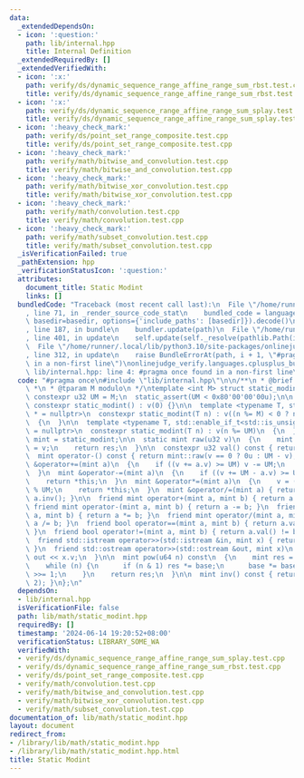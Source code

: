 ```yaml
---
data:
  _extendedDependsOn:
  - icon: ':question:'
    path: lib/internal.hpp
    title: Internal Definition
  _extendedRequiredBy: []
  _extendedVerifiedWith:
  - icon: ':x:'
    path: verify/ds/dynamic_sequence_range_affine_range_sum_rbst.test.cpp
    title: verify/ds/dynamic_sequence_range_affine_range_sum_rbst.test.cpp
  - icon: ':x:'
    path: verify/ds/dynamic_sequence_range_affine_range_sum_splay.test.cpp
    title: verify/ds/dynamic_sequence_range_affine_range_sum_splay.test.cpp
  - icon: ':heavy_check_mark:'
    path: verify/ds/point_set_range_composite.test.cpp
    title: verify/ds/point_set_range_composite.test.cpp
  - icon: ':heavy_check_mark:'
    path: verify/math/bitwise_and_convolution.test.cpp
    title: verify/math/bitwise_and_convolution.test.cpp
  - icon: ':heavy_check_mark:'
    path: verify/math/bitwise_xor_convolution.test.cpp
    title: verify/math/bitwise_xor_convolution.test.cpp
  - icon: ':heavy_check_mark:'
    path: verify/math/convolution.test.cpp
    title: verify/math/convolution.test.cpp
  - icon: ':heavy_check_mark:'
    path: verify/math/subset_convolution.test.cpp
    title: verify/math/subset_convolution.test.cpp
  _isVerificationFailed: true
  _pathExtension: hpp
  _verificationStatusIcon: ':question:'
  attributes:
    document_title: Static Modint
    links: []
  bundledCode: "Traceback (most recent call last):\n  File \"/home/runner/.local/lib/python3.10/site-packages/onlinejudge_verify/documentation/build.py\"\
    , line 71, in _render_source_code_stat\n    bundled_code = language.bundle(stat.path,\
    \ basedir=basedir, options={'include_paths': [basedir]}).decode()\n  File \"/home/runner/.local/lib/python3.10/site-packages/onlinejudge_verify/languages/cplusplus.py\"\
    , line 187, in bundle\n    bundler.update(path)\n  File \"/home/runner/.local/lib/python3.10/site-packages/onlinejudge_verify/languages/cplusplus_bundle.py\"\
    , line 401, in update\n    self.update(self._resolve(pathlib.Path(included), included_from=path))\n\
    \  File \"/home/runner/.local/lib/python3.10/site-packages/onlinejudge_verify/languages/cplusplus_bundle.py\"\
    , line 312, in update\n    raise BundleErrorAt(path, i + 1, \"#pragma once found\
    \ in a non-first line\")\nonlinejudge_verify.languages.cplusplus_bundle.BundleErrorAt:\
    \ lib/internal.hpp: line 4: #pragma once found in a non-first line\n"
  code: "#pragma once\n#include \"lib/internal.hpp\"\n\n/**\n * @brief Static Modint\n\
    \ *\n * @tparam M modulo\n */\ntemplate <int M> struct static_modint\n{\n  static\
    \ constexpr u32 UM = M;\n  static_assert(UM < 0x80'00'00'00u);\n\n  u32 v;\n \
    \ constexpr static_modint() : v(0) {}\n\n  template <typename T, std::enable_if_t<std::is_signed_v<T>>\
    \ * = nullptr>\n  constexpr static_modint(T n) : v((n %= M) < 0 ? n + M : n)\n\
    \  {\n  }\n\n  template <typename T, std::enable_if_t<std::is_unsigned_v<T>> *\
    \ = nullptr>\n  constexpr static_modint(T n) : v(n %= UM)\n  {\n  }\n\n  using\
    \ mint = static_modint;\n\n  static mint raw(u32 v)\n  {\n    mint res;\n    res.v\
    \ = v;\n    return res;\n  }\n\n  constexpr u32 val() const { return v; }\n\n\
    \  mint operator-() const { return mint::raw(v == 0 ? 0u : UM - v); }\n\n  mint\
    \ &operator+=(mint a)\n  {\n    if ((v += a.v) >= UM) v -= UM;\n    return *this;\n\
    \  }\n  mint &operator-=(mint a)\n  {\n    if ((v += UM - a.v) >= UM) v -= UM;\n\
    \    return *this;\n  }\n  mint &operator*=(mint a)\n  {\n    v = (u64)v * a.v\
    \ % UM;\n    return *this;\n  }\n  mint &operator/=(mint a) { return *this *=\
    \ a.inv(); }\n\n  friend mint operator+(mint a, mint b) { return a += b; }\n \
    \ friend mint operator-(mint a, mint b) { return a -= b; }\n  friend mint operator*(mint\
    \ a, mint b) { return a *= b; }\n  friend mint operator/(mint a, mint b) { return\
    \ a /= b; }\n  friend bool operator==(mint a, mint b) { return a.val() == b.val();\
    \ }\n  friend bool operator!=(mint a, mint b) { return a.val() != b.val(); }\n\
    \  friend std::istream operator>>(std::istream &in, mint x) { return in >> x.v;\
    \ }\n  friend std::ostream operator>>(std::ostream &out, mint x)\n  {\n    return\
    \ out << x.v;\n  }\n\n  mint pow(u64 n) const\n  {\n    mint res = 1, base = *this;\n\
    \    while (n) {\n      if (n & 1) res *= base;\n      base *= base;\n      n\
    \ >>= 1;\n    }\n    return res;\n  }\n\n  mint inv() const { return pow(UM -\
    \ 2); }\n};\n"
  dependsOn:
  - lib/internal.hpp
  isVerificationFile: false
  path: lib/math/static_modint.hpp
  requiredBy: []
  timestamp: '2024-06-14 19:20:52+08:00'
  verificationStatus: LIBRARY_SOME_WA
  verifiedWith:
  - verify/ds/dynamic_sequence_range_affine_range_sum_splay.test.cpp
  - verify/ds/dynamic_sequence_range_affine_range_sum_rbst.test.cpp
  - verify/ds/point_set_range_composite.test.cpp
  - verify/math/convolution.test.cpp
  - verify/math/bitwise_and_convolution.test.cpp
  - verify/math/bitwise_xor_convolution.test.cpp
  - verify/math/subset_convolution.test.cpp
documentation_of: lib/math/static_modint.hpp
layout: document
redirect_from:
- /library/lib/math/static_modint.hpp
- /library/lib/math/static_modint.hpp.html
title: Static Modint
---
```

